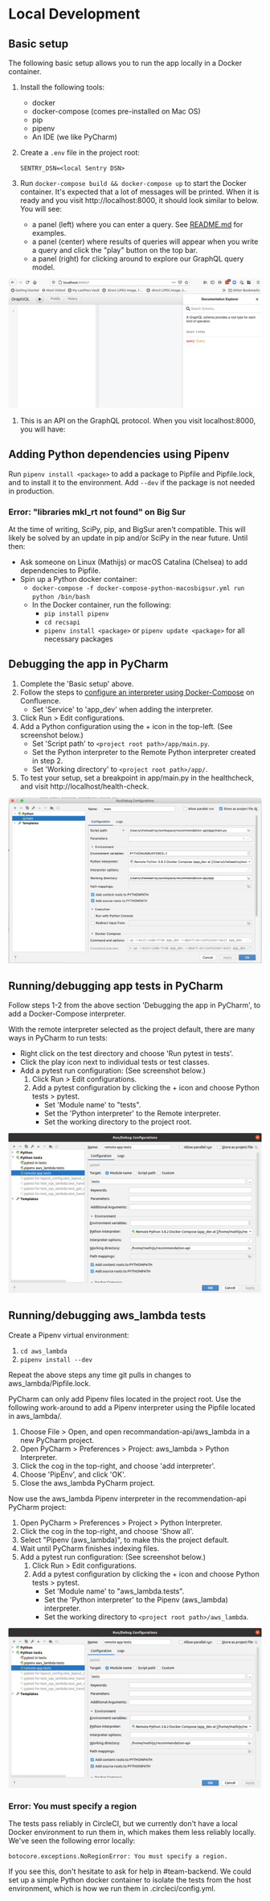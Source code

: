 # Local Development

## Basic setup
The following basic setup allows you to run the app locally in a Docker container.

1. Install the following tools:
    - docker
    - docker-compose (comes pre-installed on Mac OS)
    - pip
    - pipenv
    - An IDE (we like PyCharm)

2. Create a `.env` file in the project root:
    ```
    SENTRY_DSN=<local Sentry DSN>
    ```
3. Run `docker-compose build && docker-compose up` to start the Docker container. 
It's expected that a lot of messages will be printed. When it is ready and you visit http://localhost:8000, it should look similar to below.
You will see:
    - a panel (left) where you can enter a query. See [README.md](/README.md) for examples.
    - a panel (center) where results of queries will appear when you write a query and click the "play" button on the top bar.
    - a panel (right) for clicking around to explore our GraphQL query model.

![GraphQL playground](/docs/images/graphql_playground.png)


1. This is an API on the GraphQL protocol. When you visit localhost:8000, you will have:

## Adding Python dependencies using Pipenv
Run `pipenv install <package>` to add a package to Pipfile and Pipfile.lock,
and to install it to the environment. Add `--dev` if the package is not needed in production.

### Error: "libraries mkl_rt not found" on Big Sur
At the time of writing, SciPy, pip, and BigSur aren't compatible. This will likely be solved
by an update in pip and/or SciPy in the near future. Until then:

- Ask someone on Linux (Mathijs) or macOS Catalina (Chelsea) to add dependencies to Pipfile.
- Spin up a Python docker container:
   - `docker-compose -f docker-compose-python-macosbigsur.yml run python /bin/bash`
   - In the Docker container, run the following:
        - `pip install pipenv`
        - `cd recsapi`
        - `pipenv install <package>` or `pipenv update <package>` for all necessary packages

## Debugging the app in PyCharm 
1. Complete the 'Basic setup' above.
2. Follow the steps to
[configure an interpreter using Docker-Compose](https://getpocket.atlassian.net/wiki/spaces/PE/pages/1956937762/PyCharm+Interpreter+Setup#Docker-Compose)
on Confluence.
    - Set 'Service' to 'app_dev' when adding the interpreter.
3. Click Run > Edit configurations.
4. Add a Python configuration using the + icon in the top-left. (See screenshot below.)
    - Set 'Script path' to `<project root path>/app/main.py`.
    - Set the Python interpreter to the Remote Python interpreter created in step 2.
    - Set 'Working directory' to `<project root path>/app/`.
5. To test your setup, set a breakpoint in app/main.py in the healthcheck, and visit http://localhost/health-check.

![main configuration](/docs/images/main-configuration.png)

## Running/debugging app tests in PyCharm
Follow steps 1-2 from the above section 'Debugging the app in PyCharm', to add a Docker-Compose interpreter.

With the remote interpreter selected as the project default, there are many ways in PyCharm to run tests:
- Right click on the test directory and choose 'Run pytest in tests'.
- Click the play icon next to individual tests or test classes.
- Add a pytest run configuration: (See screenshot below.)
    1. Click Run > Edit configurations.
    2. Add a pytest configuration by clicking the + icon and choose Python tests > pytest.
        - Set 'Module name' to "tests".
        - Set the 'Python interpreter' to the Remote interpreter.
        - Set the working directory to the project root.

![pytest configuration](/docs/images/pytest-configuration.png)

## Running/debugging aws_lambda tests
Create a Pipenv virtual environment:
1. `cd aws_lambda`
2. `pipenv install --dev`

Repeat the above steps any time git pulls in changes to aws_lambda/Pipfile.lock.

PyCharm can only add Pipenv files located in the project root. Use the following work-around to add a Pipenv interpreter using the Pipfile located in aws_lambda/.

1. Choose File > Open, and open recommandation-api/aws_lambda in a new PyCharm project.
2. Open PyCharm > Preferences > Project: aws_lambda > Python Interpreter.
3. Click the cog in the top-right, and choose 'add interpreter'.
4. Choose 'PipEnv', and click 'OK'.
5. Close the aws_lambda PyCharm project.

Now use the aws_lambda Pipenv interpreter in the recommendation-api PyCharm project: 

1. Open PyCharm > Preferences > Project > Python Interpreter.
2. Click the cog in the top-right, and choose 'Show all'.
3. Select "Pipenv (aws_lambda)", to make this the project default.
4. Wait until PyCharm finishes indexing files.
5. Add a pytest run configuration: (See screenshot below.)
    1. Click Run > Edit configurations.
    2. Add a pytest configuration by clicking the + icon and choose Python tests > pytest.
        - Set 'Module name' to "aws_lambda.tests".
        - Set the 'Python interpreter' to the Pipenv (aws_lambda) interpreter.
        - Set the working directory to `<project root path>/aws_lambda`.

![aws_lambda pytest configuration](/docs/images/aws-lambda-pytest-configuration.png)

### Error: You must specify a region
The tests pass reliably in CircleCI, but we currently don't have a local Docker environment
to run them in, which makes them less reliably locally. We've seen the following error locally:
```
botocore.exceptions.NoRegionError: You must specify a region.
```
If you see this, don't hesitate to ask for help in #team-backend. We could set up a simple
Python docker container to isolate the tests from the host environment, which is how we run them in
.circleci/config.yml.
